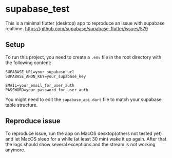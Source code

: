 # supabase_test
This is a minimal flutter (desktop) app to reproduce an issue with supabase realtime.
https://github.com/supabase/supabase-flutter/issues/579

## Setup
To run this project, you need to create a `.env` file in the root directory with the following content:

```
SUPABASE_URL=your_supabase_url
SUPABASE_ANON_KEY=your_supabase_key

EMAIL=your_email_for_user_auth
PASSWORD=your_password_for_user_auth
```

You might need to edit the `supabase_api.dart` file to match your supabase table structure.

## Reproduce issue
To reproduce issue, run the app on MacOS desktop(others not tested yet) and let MacOS sleep for 
a while (at least 30 min) wake it up again. After that the logs should show several exceptions and 
the stream is not working anymore.

